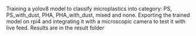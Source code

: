 Training a yolov8 model to classify microplastics into category: PS, PS_with_dust, PHA, PHA_with_dust, mixed and none. Exporting the trained model on rpi4 and integrating it 
with a microscopic camera to test it with live feed. Results are in the result folder

